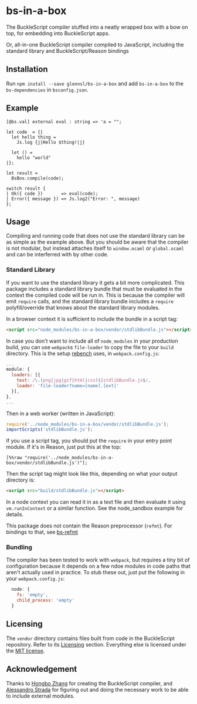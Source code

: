 
# bs-in-a-box

The BuckleScript compiler stuffed into a neatly wrapped box with a bow on top, for embedding into BuckleScript apps.

Or, all-in-one BuckleScript compiler compiled to JavaScript, including the standard library and BuckleScript/Reason bindings

## Installation

Run `npm install --save glennsl/bs-in-a-box` and add `bs-in-a-box` to the `bs-dependencies` in `bsconfig.json`. 

## Example

```reason
[@bs.val] external eval : string => 'a = "";

let code  = {|
  let hello thing =
    Js.log {j|Hello $thing!|j}

  let () =
    hello "world"
|};

let result =
  BsBox.compile(code);

switch result {
| Ok({ code })       => eval(code);
| Error({ message }) => Js.log2("Error: ", message)
};
```

## Usage

Compiling and running code that does not use the standard library can be as simple as the example above. But you should
be aware that the compiler is not modular, but instead attaches itself to `window.ocaml` or `global.ocaml` and can be
interferred with by other code.

### Standard Library

If you want to use the standard library it gets a bit more complicated. This package includes a standard library bundle
that must be evaluated in the context the compiled code will be run in. This is because the compiler will emit `require`
calls, and the standard library bundle includes a `require` polyfill/override that knows about the standard library
modules.

In a browser context it is sufficient to include the bundle in a script tag:

```html
<script src="node_modules/bs-in-a-box/vendor/stdlibBundle.js"></script>
```

In case you don't want to include all of `node_modules` in your production build, you can use `webpack`s `file-loader` to
copy the file to your `build` directory. This is the setup [rebench](https://github.com/rebench/rebench.github.io) uses,
in `webpack.config.js`:

```javascript
...
module: {
  loaders: [{
    test: /\.(png|jpg|gif|html|css)$|stdlibBundle.js$/,
    loader: 'file-loader?name=[name].[ext]'
  }],
},
...
```

Then in a web worker (written in JavaScript):

```javascript
require('../node_modules/bs-in-a-box/vendor/stdlibBundle.js');
importScripts('stdlibBundle.js');
```

If you use a script tag, you should put the `require` in your entry point module. If it's in Reason, just put this at the top:

```reason
[%%raw "require('../node_modules/bs-in-a-box/vendor/stdlibBundle.js')"];
```

Then the script tag might look like this, depending on what your output directory is:

```html
<script src="build/stdlibBundle.js"></script>
```

In a node context you can read it in as a text file and then evaluate it using `vm.runInContext` or a similar function. See
the node_sandbox example for details.

This package does not contain the Reason preprocessor (`refmt`). For bindings to that, see [bs-refmt](https://github.com/glennsl/bs-refmt)

### Bundling

The compiler has been tested to work with `webpack`, but requires a tiny bit of configuration because it depends on a few
ndoe modules in code paths that aren't actually used in practice. To stub these out, just put the following in your
`webpack.config.js`:

```javascript
  node: {
    fs: 'empty',
    child_process: 'empty'
  }
```

## Licensing

The `vendor` directory contains files built from code in the BuckleScript repository. Refer to its [Licensing](https://github.com/BuckleScript/bucklescript#licensing) section. Everything else is licensed under the [MIT license](LICENSE).


## Acknowledgement

Thanks to [Hongbo Zhang](https://github.com/bobzhang) for creating the BuckleScript compiler, and [Alessandro Strada](https://github.com/astrada) for figuring out and doing the necessary work to be able to include external modules.
